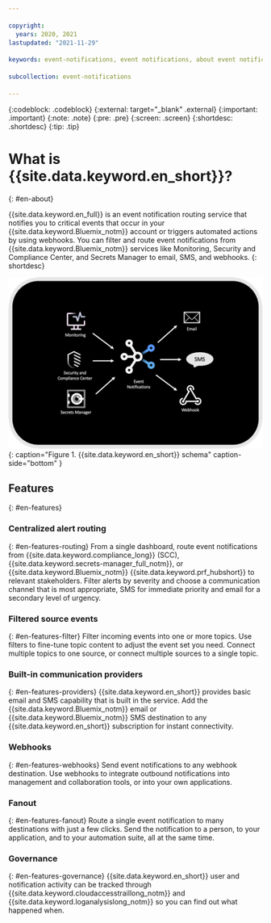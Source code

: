```yaml
---

copyright:
  years: 2020, 2021
lastupdated: "2021-11-29"

keywords: event-notifications, event notifications, about event notifications

subcollection: event-notifications

---
```


{:codeblock: .codeblock}
{:external: target="_blank" .external}
{:important: .important}
{:note: .note}
{:pre: .pre}
{:screen: .screen}
{:shortdesc: .shortdesc}
{:tip: .tip}

# What is {{site.data.keyword.en_short}}? 
{: #en-about}

 {{site.data.keyword.en_full}} is an event notification routing service that notifies you to critical events that occur in your {{site.data.keyword.Bluemix_notm}} account or triggers automated actions by using webhooks. You can filter and route event notifications from {{site.data.keyword.Bluemix_notm}} services like Monitoring, Security and Compliance Center, and Secrets Manager to email, SMS, and webhooks.
{: shortdesc}

![Event notifications schema](images/en-schema.png "Event notifications schema"){: caption="Figure 1. {{site.data.keyword.en_short}} schema" caption-side="bottom" }

## Features
{: #en-features}

### Centralized alert routing
{: #en-features-routing}
From a single dashboard, route event notifications from {{site.data.keyword.compliance_long}} (SCC), {{site.data.keyword.secrets-manager_full_notm}}, or {{site.data.keyword.Bluemix_notm}} {{site.data.keyword.prf_hubshort}} to relevant stakeholders. Filter alerts by severity and choose a communication channel that is most appropriate, SMS for immediate priority and email for a secondary level of urgency.

### Filtered source events
{: #en-features-filter}
Filter incoming events into one or more topics. Use filters to fine-tune topic content to adjust the event set you need. Connect multiple topics to one source, or connect multiple sources to a single topic.

### Built-in communication providers
{: #en-features-providers}
{{site.data.keyword.en_short}} provides basic email and SMS capability that is built in the service. Add the {{site.data.keyword.Bluemix_notm}} email or {{site.data.keyword.Bluemix_notm}} SMS destination to any {{site.data.keyword.en_short}} subscription for instant connectivity.

### Webhooks
{: #en-features-webhooks}
Send event notifications to any webhook destination.  Use webhooks to integrate outbound notifications into management and collaboration tools, or into your own applications.

### Fanout
{: #en-features-fanout}
Route a single event notification to many destinations with just a few clicks. Send the notification to a person, to your application, and to your automation suite, all at the same time.

### Governance
{: #en-features-governance}
{{site.data.keyword.en_short}} user and notification activity can be tracked through {{site.data.keyword.cloudaccesstraillong_notm}} and {{site.data.keyword.loganalysislong_notm}} so you can find out what happened when.



